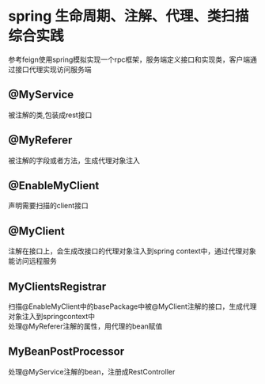 # spring 生命周期、注解、代理、类扫描综合实践
参考feign使用spring模拟实现一个rpc框架，服务端定义接口和实现类，客户端通过接口代理实现访问服务端

## @MyService
被注解的类,包装成rest接口

## @MyReferer
被注解的字段或者方法，生成代理对象注入

## @EnableMyClient
声明需要扫描的client接口

## @MyClient
注解在接口上，会生成改接口的代理对象注入到spring context中，通过代理对象能访问远程服务

## MyClientsRegistrar
扫描@EnableMyClient中的basePackage中被@MyClient注解的接口，生成代理对象注入到springcontext中  
处理@MyReferer注解的属性，用代理的bean赋值

## MyBeanPostProcessor
处理@MyService注解的bean，注册成RestController

